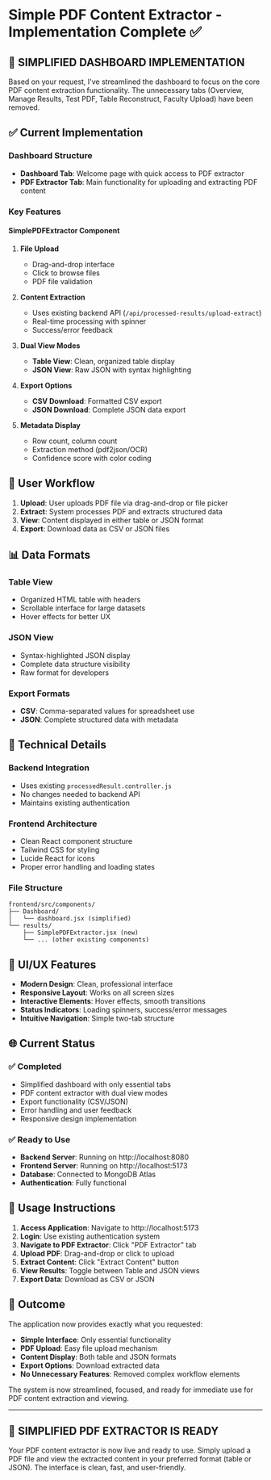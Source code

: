 # Simple PDF Content Extractor - Implementation Complete ✅

## 🎯 **SIMPLIFIED DASHBOARD IMPLEMENTATION**

Based on your request, I've streamlined the dashboard to focus on the core PDF content extraction functionality. The unnecessary tabs (Overview, Manage Results, Test PDF, Table Reconstruct, Faculty Upload) have been removed.

## ✅ **Current Implementation**

### **Dashboard Structure**
- **Dashboard Tab**: Welcome page with quick access to PDF extractor
- **PDF Extractor Tab**: Main functionality for uploading and extracting PDF content

### **Key Features**

#### **SimplePDFExtractor Component**
1. **File Upload**
   - Drag-and-drop interface
   - Click to browse files
   - PDF file validation

2. **Content Extraction**
   - Uses existing backend API (`/api/processed-results/upload-extract`)
   - Real-time processing with spinner
   - Success/error feedback

3. **Dual View Modes**
   - **Table View**: Clean, organized table display
   - **JSON View**: Raw JSON with syntax highlighting

4. **Export Options**
   - **CSV Download**: Formatted CSV export
   - **JSON Download**: Complete JSON data export

5. **Metadata Display**
   - Row count, column count
   - Extraction method (pdf2json/OCR)
   - Confidence score with color coding

## 🚀 **User Workflow**

1. **Upload**: User uploads PDF file via drag-and-drop or file picker
2. **Extract**: System processes PDF and extracts structured data
3. **View**: Content displayed in either table or JSON format
4. **Export**: Download data as CSV or JSON files

## 📊 **Data Formats**

### **Table View**
- Organized HTML table with headers
- Scrollable interface for large datasets
- Hover effects for better UX

### **JSON View**
- Syntax-highlighted JSON display
- Complete data structure visibility
- Raw format for developers

### **Export Formats**
- **CSV**: Comma-separated values for spreadsheet use
- **JSON**: Complete structured data with metadata

## 🔧 **Technical Details**

### **Backend Integration**
- Uses existing `processedResult.controller.js`
- No changes needed to backend API
- Maintains existing authentication

### **Frontend Architecture**
- Clean React component structure
- Tailwind CSS for styling
- Lucide React for icons
- Proper error handling and loading states

### **File Structure**
```
frontend/src/components/
├── Dashboard/
│   └── dashboard.jsx (simplified)
└── results/
    ├── SimplePDFExtractor.jsx (new)
    └── ... (other existing components)
```

## 🎨 **UI/UX Features**

- **Modern Design**: Clean, professional interface
- **Responsive Layout**: Works on all screen sizes
- **Interactive Elements**: Hover effects, smooth transitions
- **Status Indicators**: Loading spinners, success/error messages
- **Intuitive Navigation**: Simple two-tab structure

## 🌐 **Current Status**

### ✅ **Completed**
- Simplified dashboard with only essential tabs
- PDF content extractor with dual view modes
- Export functionality (CSV/JSON)
- Error handling and user feedback
- Responsive design implementation

### ✅ **Ready to Use**
- **Backend Server**: Running on http://localhost:8080
- **Frontend Server**: Running on http://localhost:5173
- **Database**: Connected to MongoDB Atlas
- **Authentication**: Fully functional

## 📝 **Usage Instructions**

1. **Access Application**: Navigate to http://localhost:5173
2. **Login**: Use existing authentication system
3. **Navigate to PDF Extractor**: Click "PDF Extractor" tab
4. **Upload PDF**: Drag-and-drop or click to upload
5. **Extract Content**: Click "Extract Content" button
6. **View Results**: Toggle between Table and JSON views
7. **Export Data**: Download as CSV or JSON

## 🎯 **Outcome**

The application now provides exactly what you requested:
- **Simple Interface**: Only essential functionality
- **PDF Upload**: Easy file upload mechanism
- **Content Display**: Both table and JSON formats
- **Export Options**: Download extracted data
- **No Unnecessary Features**: Removed complex workflow elements

The system is now streamlined, focused, and ready for immediate use for PDF content extraction and viewing.

---

## 🎉 **SIMPLIFIED PDF EXTRACTOR IS READY**

Your PDF content extractor is now live and ready to use. Simply upload a PDF file and view the extracted content in your preferred format (table or JSON). The interface is clean, fast, and user-friendly.
